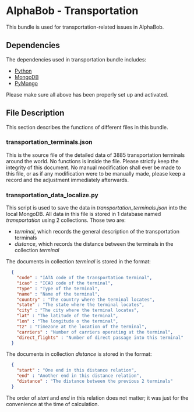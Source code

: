 # AlphaBob - Transportation
This bundle is used for transportation-related issues in AlphaBob. 

## Dependencies
The dependencies used in transportation bundle includes:
- [Python](https://www.python.org/)
- [MongoDB](https://docs.mongodb.com/)
- [PyMongo](https://api.mongodb.com/python/current/)

Please make sure all above has been properly set up and activated. 

## File Description
This section describes the functions of different files in this bundle. 

### transportation_terminals.json
This is the source file of the detailed data of 3885 transportation terminals around the world. No functions is inside the file. Please strictly keep the integrity of this document. No manual modification shall ever be made to this file, or as if any modification were to be manually made, please keep a record and the adjustment immediately afterwards. 

### transportation_data_localize.py
This script is used to save the data in *transportation_terminals.json* into the local MongoDB. All data in this file is stored in 1 database named *transportation* using 2 collections. Those two are:
- *terminal*, which records the general description of the transportation terminals
- *distance*, which records the distance between the terminals in the collection *terminal*

The documents in collection *terminal* is stored in the format:
``` json
  {
    "code" : "IATA code of the transportation terminal", 
    "icao" : "ICAO code of the terminal", 
    "type" : "Type of the terminal", 
    "name" : "Name of the terminal", 
    "country" : "The country where the terminal locates", 
    "state" : "The state where the terminal locates", 
    "city" : "The city where the terminal locates", 
    "lat" : "The latitude of the terminal", 
    "lon" : "The longitude o the terminal", 
    "tz" : "Timezone at the location of the terminal", 
    "carriers" : "Number of carriers operating at the terminal", 
    "direct_flights" : "Number of direct passage into this terminal" 
  }
```

The documents in collection *distance* is stored in the format:
```json
  {
    "start" : "One end in this distance relation",
    "end" : "Another end in this distance relation",
    "distance" : "The distance between the previous 2 terminals"
  }
```
The order of *start* and *end* in this relation does not matter; it was just for the convenience at the time of calculation. 

